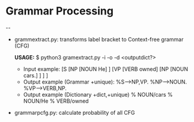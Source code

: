 # Grammar Processing
--

* grammextract.py: transforms label bracket to Context-free grammar (CFG)

    <b>USAGE:</b> $ python3 gramextract.py -i <inputfile> -o <outputfile> -d <outputdict?>
    - Input example: [S [NP [NOUN He] ] [VP [VERB owned] [NP [NOUN cars.] ] ] ]
    - Output example (Grammar +unique):
        %S-->NP,VP.
        %NP-->NOUN.
        %VP-->VERB,NP.
    - Output example (Dictionary +dict,+unique)
        % NOUN/cars
        % NOUN/He
        % VERB/owned
        

* grammarpcfg.py: calculate probability of all CFG